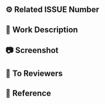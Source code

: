 <!-- 제목 ➡️ type/#이슈번호 작업내용 -->


## ⚙️ Related ISSUE Number
<!-- ex) #이슈번호, #이슈번호 -->


## 📄 Work Description
<!-- 커밋 ID 앞 6자리와 해당 커밋에서의 작업 내용을 간략히 설명해주세요 -->


## 📷 Screenshot
<!-- 동영상, 사진, 로그 등 -->


## 💬 To Reviewers
<!-- 리뷰어가 특별히 봐주었으면 하는 부분이 있다면 작성해주세요 -->


## 🔗 Reference
<!-- 문제를 해결하면서 도움이 되었거나, 참고했던 사이트 (코드링크) -->
